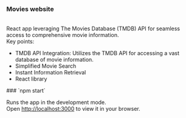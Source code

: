 <h3>Movies website</h3>
<br>
React app leveraging The Movies Database (TMDB) API for seamless access to comprehensive movie information.
<br>
Key points:
<ul>
  <li>TMDB API Integration: Utilizes the TMDB API for accessing a vast database of movie information.</li>
  <li>Simplified Movie Search</li>
  <li>Instant Information Retrieval</li>
  <li>React library</li>
</ul>
### `npm start`

Runs the app in the development mode.\
Open [http://localhost:3000](http://localhost:3000) to view it in your browser.



